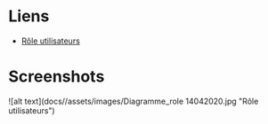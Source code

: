 # Liens

- [Rôle utilisateurs](docs/RôleOrga.md)


# Screenshots

![alt text](docs//assets/images/Diagramme_role 14042020.jpg "Rôle utilisateurs")




